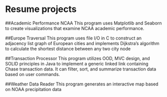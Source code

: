 # Resume projects

##Academic Performance NCAA
This program uses Matplotlib and Seaborn to create visualizations that examine NCAA academic performance.

##Europe Traversal
This program uses file I/O in C to construct an adjacency list graph of European cities and implements Dijkstra’s algorithm to calculate the shortest distance between any two city node

##Transaction Processor
This program utilizes OOD, MVC design, and SOLID principles in Java to implement a generic linked link containing Chase transaction data. It can filter, sort, and summarize transaction data based on user commands.

##Weather Data Reader
This program generates an interactive map based on NOAA precipitation data
